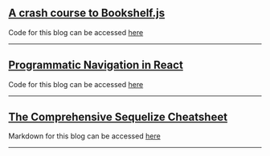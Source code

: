 ## [A crash course to Bookshelf.js](https://dev.to/projectescape/a-crash-course-to-bookshelf-js-2ejb)

Code for this blog can be accessed [here](https://github.com/projectescape/blogs-reference/tree/master/bookshelf-tutorial)

---

## [Programmatic Navigation in React ](https://dev.to/projectescape/programmatic-navigation-in-react-3p1l)

Code for this blog can be accessed [here](https://github.com/projectescape/blogs-reference/tree/master/programmatic-navigation-react)

---

## [The Comprehensive Sequelize Cheatsheet](https://dev.to/projectescape/the-comprehensive-sequelize-cheatsheet-3m1m)

Markdown for this blog can be accessed [here](https://github.com/projectescape/blogs-reference/tree/master/sequelize-cheatsheet/markdown.md)

---
